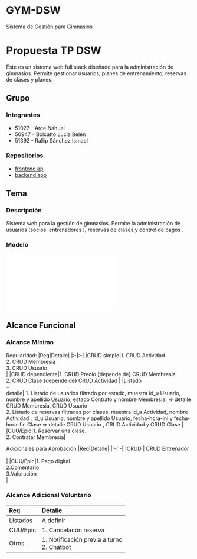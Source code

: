 # GYM-DSW
 Sistema de Gestión para Gimnasios 
# Propuesta TP DSW
Este es un sistema web full stack diseñado para la administración de gimnasios. Permite gestionar usuarios, planes de entrenamiento, reservas de clases y planes. 
## Grupo
### Integrantes
* 51027 - Arce Nahuel
* 50947 - Bolcatto Lucía Belén
* 51392 - Rallip Sánchez Ismael
  
### Repositorios
* [frontend ap](http://hyperlinkToGihubOrGitlab)
* [backend app](http://hyperlinkToGihubOrGitlab)


## Tema
### Descripción
Sistema web para la gestión de gimnasios. Permite la administración de usuarios (socios, entrenadores ), reservas de clases y control de pagos .

### Modelo
![imagen del modelo](Imag/archivo.md)



## Alcance Funcional 

### Alcance Mínimo



Regularidad:
|Req|Detalle|
|:-|:-|
|CRUD simple|1. CRUD Actividad <br>2. CRUD Membresia <br>3. CRUD Usuario <br>|
|CRUD dependiente|1. CRUD Precio {depende de} CRUD Membresia <br>2. CRUD Clase {depende de} CRUD Actividad |
|Listado<br>+<br>detalle| 1. Listado de usuarios filtrado por estado, muestra id_u Usuario, nombre y apellido Usuario, estado Contrato y nombre Membresia. => detalle CRUD Membresia,  CRUD Usuario <br> 2. Listado de reservas filtradas por clases, muestra id_a Actividad, nombre Actividad , id_u Usuario, nombre y apellido Usuario, fecha-hora-ini y fecha-hora-fin Clase => detalle CRUD Usuario , CRUD Actividad y CRUD Clase |
|CUU/Epic|1. Reservar una clase. <br>2. Contratar Membresia|


Adicionales para Aprobación
|Req|Detalle|
|:-|:-|
|CRUD | CRUD Entrenador <br><br>|
|CUU/Epic|1. Pago digital  <br> 2.Comentario <br>3.Valoración<br>|


### Alcance Adicional Voluntario


|Req|Detalle|
|:-|:-|
|Listados | A definir <br>|
|CUU/Epic|1. Cancelacón reserva <br>|
|Otros|1. Notificación previa a turno <br> 2. Chatbot |
